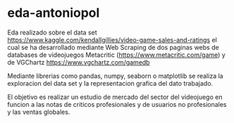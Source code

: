 # eda-antoniopol

Eda realizado sobre el data set https://www.kaggle.com/kendallgillies/video-game-sales-and-ratings el cual se ha desarrollado mediante Web Scraping de dos paginas webs de databases de videojuegos Metacritic (https://www.metacritic.com/game) y de VGChartz https://www.vgchartz.com/gamedb

Mediante librerias como pandas, numpy, seaborn o matplotlib se realiza la exploracion del data set y la representacion grafica del dato trabajado.

El objetivo es realizar un estudio de mercado del sector del videojuego en funcion a las notas de criticos profesionales y de usuarios no profesionales y las ventas globales.
